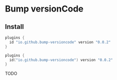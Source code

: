 # Bump versionCode

## Install

```groovy
plugins {
  id "io.github.bump-versioncode" version "0.0.2"
}
```
```kotlin
plugins {
  id("io.github.bump-versioncode") version "0.0.2"
}
```

TODO